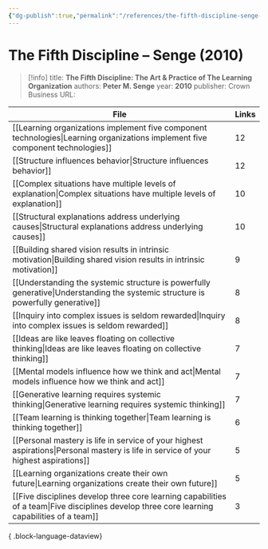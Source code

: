```yaml
---
{"dg-publish":true,"permalink":"/references/the-fifth-discipline-senge-2010/"}
---
```



# The Fifth Discipline – Senge (2010)

> [!info]
> title: **The Fifth Discipline: The Art & Practice of The Learning Organization**
> authors: **Peter M. Senge**
> year: **2010**
> publisher: Crown Business
> URL: 



| File                                                                                                                                            | Links |
| ----------------------------------------------------------------------------------------------------------------------------------------------- | ----- |
| [[Learning organizations implement five component technologies\|Learning organizations implement five component technologies]]               | 12    |
| [[Structure influences behavior\|Structure influences behavior]]                                                                             | 12    |
| [[Complex situations have multiple levels of explanation\|Complex situations have multiple levels of explanation]]                           | 10    |
| [[Structural explanations address underlying causes\|Structural explanations address underlying causes]]                                     | 10    |
| [[Building shared vision results in intrinsic motivation\|Building shared vision results in intrinsic motivation]]                           | 9     |
| [[Understanding the systemic structure is powerfully generative\|Understanding the systemic structure is powerfully generative]]             | 8     |
| [[Inquiry into complex issues is seldom rewarded\|Inquiry into complex issues is seldom rewarded]]                                           | 8     |
| [[Ideas are like leaves floating on collective thinking\|Ideas are like leaves floating on collective thinking]]                             | 7     |
| [[Mental models influence how we think and act\|Mental models influence how we think and act]]                                               | 7     |
| [[Generative learning requires systemic thinking\|Generative learning requires systemic thinking]]                                           | 7     |
| [[Team learning is thinking together\|Team learning is thinking together]]                                                                   | 6     |
| [[Personal mastery is life in service of your highest aspirations\|Personal mastery is life in service of your highest aspirations]]         | 5     |
| [[Learning organizations create their own future\|Learning organizations create their own future]]                                           | 5     |
| [[Five disciplines develop three core learning capabilities of a team\|Five disciplines develop three core learning capabilities of a team]] | 3     |

{ .block-language-dataview}
